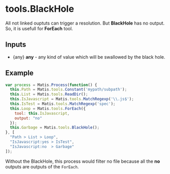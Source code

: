 # tools.BlackHole


All not  linked ouptuts can  trigger a resolution.  But __BlackHole__ has no output. So, it is usefull for __ForEach__ tool.

## Inputs
* {any} __any__ - any kind of value which will be swallowed by the black hole.

## Example
```js
var process = Matis.Process(function() {
  this.Path = Matis.tools.Constant('mypath/subpath');
  this.List = Matis.tools.ReadDir();
  this.IsJavascript = Matis.tools.MatchRegexp('\\.js$');
  this.IsTest = Matis.tools.MatchRegexp('spec');
  this.Loop = Matis.tools.ForEach({
    tool: this.IsJavascript,
    output: "no"
  });
  this.Garbage = Matis.tools.BlackHole();
}, [
  "Path > List > Loop",
  "IsJavascript:yes > IsTest",
  "IsJavascript:no  > Garbage"
]);
```

Without the BlackHole, this process would filter no file because all the __no__ outputs are outputs of the `ForEach`.
